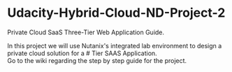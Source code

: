 # Udacity-Hybrid-Cloud-ND-Project-2
Private Cloud SaaS Three-Tier Web Application Guide.</br>

In this project we will use Nutanix's integrated lab environment to design a private cloud solution for a # Tier SAAS Application.</br>
Go to the wiki regarding the step by step guide for the project.

